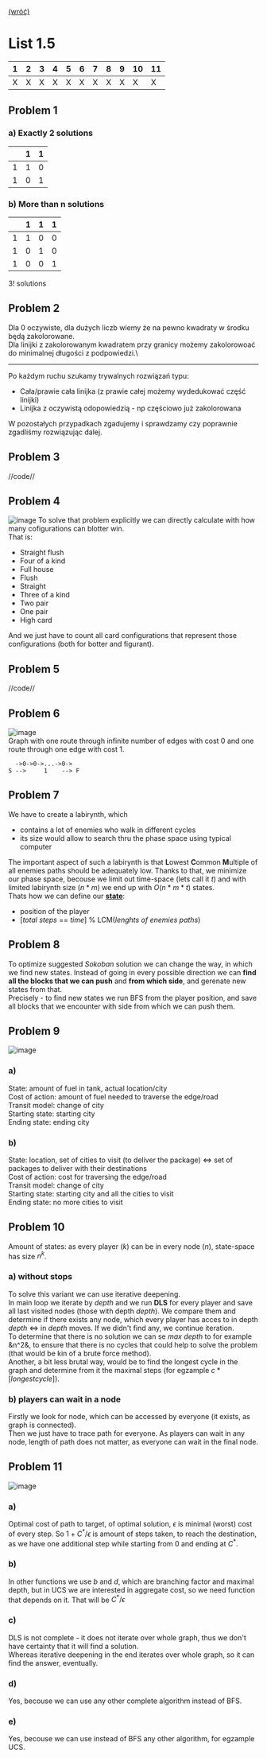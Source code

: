 [(wróć)](../../../../../)
# List 1.5
| 1 | 2 | 3 | 4 | 5 | 6 | 7 | 8 | 9 | 10 | 11 |
|---|---|---|---|---|---|---|---|---|----|----|
| X | X | X | X | X | X | X | X | X | X  | X  |

## Problem 1
### a) Exactly 2 solutions
|   | 1 | 1 |
|---|---|---|
| 1 | 1 | 0 |
| 1 | 0 | 1 |

### b) More than n solutions
|   | 1 | 1 | 1 |
|---|---|---|---|
| 1 | 1 | 0 | 0 |
| 1 | 0 | 1 | 0 |
| 1 | 0 | 0 | 1 |
3! solutions

## Problem 2
Dla 0 oczywiste, dla dużych liczb wiemy że na pewno kwadraty w środku będą zakolorowane.\
Dla linijki z zakolorowanym kwadratem przy granicy możemy zakolorowoać do minimalnej długości z podpowiedzi.\
_______
Po każdym ruchu szukamy trywalnych rozwiązań typu:
* Cała/prawie cała linijka (z prawie całej możemy wydedukować część linijki)
* Linijka z oczywistą odopowiedzią - np częściowo już zakolorowana

W pozostałych przypadkach zgadujemy i sprawdzamy czy poprawnie zgadliśmy rozwiązując dalej.

## Problem 3
//code//

## Problem 4
![image](poker.png)
To solve that problem explicitly we can directly calculate with how many cofigurations can blotter win.\
That is:
* Straight flush
* Four of a kind
* Full house
* Flush
* Straight
* Three of a kind
* Two pair
* One pair
* High card

And we just have to count all card configurations that represent those configurations (both for botter and figurant).

## Problem 5
//code//

## Problem 6
![image](table.png)\
Graph with one route through infinite number of edges with cost 0 and one route through one edge with cost 1.

```
  ->0->0->...->0-> 
S -->     1    --> F
```
## Problem 7
We have to create a labirynth, which
* contains a lot of enemies who walk in different cycles
* its size would allow to search thru the phase space using typical computer

The important aspect of such a labirynth is that **L**owest **C**ommon **M**ultiple of all enemies paths should be adequately low. Thanks to that, we minimize our phase space, becouse we limit out time-space (lets call it $t$) and with limited labirynth size ($n*m$) we end up with $O(n*m*t)$ states.\
Thats how we can define our **<ins>state</ins>**:
* position of the player
* [_total steps_ == _time_] % LCM(_lenghts of enemies paths_)

## Problem 8
To optimize suggested _Sokoban_ solution we can change the way, in which we find new states. Instead of going in every possible direction we can **find all the blocks that we can push** and **from which side**, and gerenate new states from that.\
Precisely - to find new states we run BFS from the player position, and save all blocks that we encounter with side from which we can push them.

## Problem 9
![image](definition.png)
### a)
State: amount of fuel in tank, actual location/city\
Cost of action: amount of fuel needed to traverse the edge/road\
Transit model: change of city\
Starting state: starting city\
Ending state: ending city

### b)
State: location, set of cities to visit (to deliver the package) <=> set of packages to deliver with their destinations \
Cost of action: cost for traversing the edge/road\
Transit model: change of city\
Starting state: starting city and all the cities to visit\
Ending state: no more cities to visit

## Problem 10
Amount of states: as every player (_k_) can be in every node (_n_), state-space has size $n^k$.

### a) without stops
To solve this variant we can use iterative deepening.\
In main loop we iterate by _depth_ and we run **DLS** for every player and save all last visited nodes (those with depth _depth_). We compare them and determine if there exists any node, which every player has acces to in depth _depth_ <=> in _depth_ moves. If we didn't find any, we continue iteration.\
To determine that there is no solution we can se _max depth_ to for example &n^2&, to ensure that there is no cycles that could help to solve the problem (that would be kin of a brute force method).\
Another, a bit less brutal way, would be to find the longest cycle in the graph and determine from it the maximal steps (for egzample $c*[longest cycle]$).

### b) players can wait in a node
Firstly we look for node, which can be accessed by everyone (it exists, as graph is connected).\
Then we just have to trace path for everyone. As players can wait in any node, length of path does not matter, as everyone can wait in the final node.

## Problem 11
![image](table.png)
### a)
Optimal cost of path to target, of optimal solution, $\epsilon$ is minimal (worst) cost of every step. So $1 + C^* / \epsilon$ is amount of steps taken, to reach the destination, as we have one additional step while starting from $0$ and ending at $C^*$.

### b)
In other functions we use _b_ and _d_, which are branching factor and maximal depth, but in UCS we are interested in aggregate cost, so we need function that depends on it. That will be $C^* / \epsilon$

### c)
DLS is not complete - it does not iterate over whole graph, thus we don't have certainty that it will find a solution.\
Whereas iterative deepening in the end iterates over whole graph, so it can find the answer, eventually.

### d)
Yes, becouse we can use any other complete algorithm instead of BFS.

### e)
Yes, becouse we can use instead of BFS any other algorithm, for egzample UCS.
